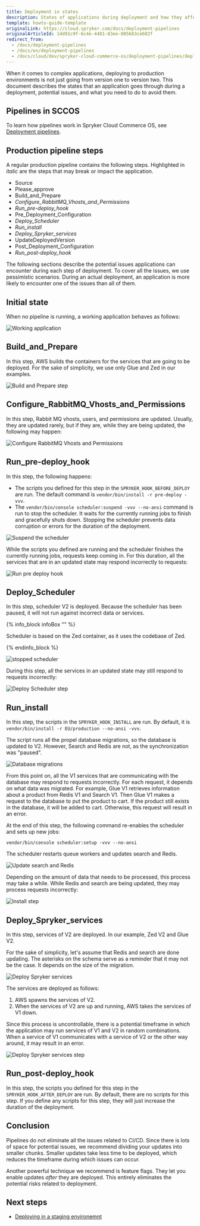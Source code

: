 ```yaml
---
title: Deployment in states
description: States of applications during deployment and how they affect its behaviour.
template: howto-guide-template
originalLink: https://cloud.spryker.com/docs/deployment-pipelines
originalArticleId: 14d91c9f-6c4e-4481-83ee-005683ce602f
redirect_from:
  - /docs/deployment-pipelines
  - /docs/en/deployment-pipelines
  - /docs/cloud/dev/spryker-cloud-commerce-os/deployment-pipelines/deployment-pipelines.html
---
```


When it comes to complex applications, deploying to production environments is not just going from version one to version two. This document describes the states that an application goes through during a deployment, potential issues, and what you need to do to avoid them.

## Pipelines in SCCOS

To learn how pipelines work in Spryker Cloud Commerce OS, see [Deployment pipelines](/docs/cloud/dev/spryker-cloud-commerce-os/configure-deployment-pipelines/deployment-pipelines.html).

## Production pipeline steps

A regular production pipeline contains the following steps. Highlighted in *italic* are the steps that may break or impact the application.

* Source
* Please_approve
* Build_and_Prepare
* *Configure_RabbitMQ_Vhosts_and_Permissions*
* *Run_pre-deploy_hook*
* Pre_Deployment_Configuration
* *Deploy_Scheduler*
* *Run_install*
* *Deploy_Spryker_services*
* UpdateDeployedVersion
* Post_Deployment_Configuration
* *Run_post-deploy_hook*

The following sections describe the potential issues applications can encounter during each step of deployment. To cover all the issues, we use pessimistic scenarios. During an actual deployment, an application is more likely to encounter one of the issues than all of them.

## Initial state

When no pipeline is running, a working application behaves as follows:

![Working application](https://spryker.s3.eu-central-1.amazonaws.com/docs/cloud/spryker-cloud-commerce-os/configure-deployment-pipelines/deployment-in-states.md/working-application.gif)

## Build_and_Prepare

In this step, AWS builds the containers for the services that are going to be deployed. For the sake of simplicity, we use only Glue and Zed in our examples.

![Build and Prepare step](https://spryker.s3.eu-central-1.amazonaws.com/docs/cloud/spryker-cloud-commerce-os/configure-deployment-pipelines/deployment-in-states.md/build-and-prepare-step.jpg)

## Configure_RabbitMQ_Vhosts_and_Permissions

In this step, Rabbit MQ vhosts, users, and permissions are updated. Usually, they are updated rarely, but if they are, while they are being updated, the following may happen:

![Configure RabbitMQ Vhosts and Permissions](https://spryker.s3.eu-central-1.amazonaws.com/docs/cloud/spryker-cloud-commerce-os/configure-deployment-pipelines/deployment-in-states.md/configure-rabbitmq-step.gif)

## Run_pre-deploy_hook

In this step, the following happens:
* The scripts you defined for this step in the `SPRYKER_HOOK_BEFORE_DEPLOY` are run. The default command is `vendor/bin/install -r pre-deploy -vvv`.
* The `vendor/bin/console scheduler:suspend -vvv --no-ansi` command is run to stop the scheduler. It waits for the currently running jobs to finish and gracefully shuts down. Stopping the scheduler prevents data corruption or errors for the duration of the deployment.

![Suspend the scheduler](https://spryker.s3.eu-central-1.amazonaws.com/docs/cloud/spryker-cloud-commerce-os/configure-deployment-pipelines/deployment-in-states.md/suspend-scheduler.jpg)

While the scripts you defined are running and the scheduler finishes the currently running jobs, requests keep coming in. For this duration, all the services that are in an updated state may respond incorrectly to requests:

![Run pre deploy hook](https://spryker.s3.eu-central-1.amazonaws.com/docs/cloud/spryker-cloud-commerce-os/configure-deployment-pipelines/deployment-in-states.md/pre-deploy-step.gif)

## Deploy_Scheduler

In this step, scheduler V2 is deployed. Because the scheduler has been paused, it will not run against incorrect data or services.

{% info_block infoBox "" %}

Scheduler is based on the Zed container, as it uses the codebase of Zed.

{% endinfo_block %}

![stopped scheduler](https://spryker.s3.eu-central-1.amazonaws.com/docs/cloud/spryker-cloud-commerce-os/configure-deployment-pipelines/deployment-in-states.md/stopped-scheduler.jpg)

During this step, all the services in an updated state may still respond to requests incorrectly:

![Deploy Scheduler step](https://spryker.s3.eu-central-1.amazonaws.com/docs/cloud/spryker-cloud-commerce-os/configure-deployment-pipelines/deployment-in-states.md/deploy-scheduler-step.gif)

## Run_install

In this step, the scripts in the `SPRYKER_HOOK_INSTALL` are run. By default, it is `vendor/bin/install -r EU/production --no-ansi -vvv`.

The script runs all the propel database migrations, so the database is updated to V2. However, Search and Redis are not, as the synchronization was "paused".

![Database migrations](https://spryker.s3.eu-central-1.amazonaws.com/docs/cloud/spryker-cloud-commerce-os/configure-deployment-pipelines/deployment-in-states.md/database-migration.jpg)

From this point on, all the V1 services that are communicating with the database may respond to requests incorrectly. For each request, it depends on what data was migrated. For example, Glue V1 retrieves information about a product from Redis V1 and Search V1. Then Glue V1 makes a request to the database to put the product to cart. If the product still exists in the database, it will be added to cart. Otherwise, this request will result in an error.

At the end of this step, the following command re-enables the scheduler and sets up new jobs:
```shell
vendor/bin/console scheduler:setup -vvv --no-ansi
```

The scheduler restarts queue workers and updates search and Redis.

![Update search and Redis](https://spryker.s3.eu-central-1.amazonaws.com/docs/cloud/spryker-cloud-commerce-os/configure-deployment-pipelines/deployment-in-states.md/update-search-and-redis.gif)

Depending on the amount of data that needs to be processed, this process may take a while. While Redis and search are being updated, they may process requests incorrectly:

![Install step](https://spryker.s3.eu-central-1.amazonaws.com/docs/cloud/spryker-cloud-commerce-os/configure-deployment-pipelines/deployment-in-states.md/install-step.gif)

## Deploy_Spryker_services

In this step, services of V2 are deployed. In our example, Zed V2 and Glue V2.

For the sake of simplicity, let's assume that Redis and search are done updating. The asterisks on the schema serve as a reminder that it may not be the case. It depends on the size of the migration.

![Deploy Spryker services](https://spryker.s3.eu-central-1.amazonaws.com/docs/cloud/spryker-cloud-commerce-os/configure-deployment-pipelines/deployment-in-states.md/deploy-spryker-services.jpg)

The services are deployed as follows:
1. AWS spawns the services of V2.
2. When the services of V2 are up and running, AWS takes the services of V1 down.

Since this process is uncontrollable, there is a potential timeframe in which the application may run services of V1 and V2 in random combinations. When a service of V1 communicates with a service of V2 or the other way around, it may result in an error.

![Deploy Spryker services step](https://spryker.s3.eu-central-1.amazonaws.com/docs/cloud/spryker-cloud-commerce-os/configure-deployment-pipelines/deployment-in-states.md/deploy-services-step.gif)

## Run_post-deploy_hook

In this step, the scripts you defined for this step in the `SPRYKER_HOOK_AFTER_DEPLOY` are run. By default, there are no scripts for this step. If you define any scripts for this step, they will just increase the duration of the deployment.

## Conclusion

Pipelines do not eliminate all the issues related to CI/CD. Since there is lots of space for potential issues, we recommend dividing your updates into smaller chunks. Smaller updates take less time to be deployed, which reduces the timeframe during which issues can occur.

Another powerful technique we recommend is feature flags. They let you enable updates *after* they are deployed. This entirely eliminates the potential risks related to deployment.

## Next steps


*   [Deploying in a staging environemnt](/docs/cloud/dev/spryker-cloud-commerce-os/deploying-in-a-staging-environment.html)
